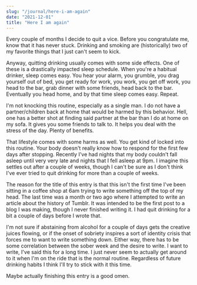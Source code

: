 ```yaml
---
slug: "/journal/here-i-am-again"
date: "2021-12-01"
title: "Here I am again"
---
```


Every couple of months I decide to quit a vice. Before you congratulate me, know that it has never stuck. Drinking and smoking are (historically) two of my favorite things that I just can't seem to kick. 

Anyway, quitting drinking usually comes with some side effects. One of these is a drastically impacted sleep schedule. When you're a habitual drinker, sleep comes easy. You hear your alarm, you grumble, you drag yourself out of bed, you get ready for work, you work, you get off work, you head to the bar, grab dinner with some friends, head back to the bar. Eventually you head home, and by that time sleep comes easy. Repeat. 

I'm not knocking this routine, especially as a single man. I do not have a partner/children back at home that would be harmed by this behavior. Hell, one has a better shot at finding said partner at the bar than I do at home on my sofa. It gives you some friends to talk to. It helps you deal with the stress of the day. Plenty of benefits. 

That lifestyle comes with some harms as well. You get kind of locked into this routine. Your body doesn't really know how to respond for the first few days after stopping. Recently I've had nights that my body couldn't fall asleep until very very late and nights that I fell asleep at 9pm. I imagine this settles out after a couple of weeks, though I can't be sure as I don't think I've ever tried to quit drinking for more than a couple of weeks.

The reason for the title of this entry is that this isn't the first time I've been sitting in a coffee shop at 6am trying to write something off the top of my head. The last time was a month or two ago where I attempted to write an article about the history of Tumblr. It was intended to be the first post to a blog I was making, though I never finished writing it. I had quit drinking for a bit a couple of days before I wrote that. 

I'm not sure if abstaining from alcohol for a couple of days gets the creative juices flowing, or if the onset of sobriety inspires a sort of identity crisis that forces me to want to write something down. Either way, there has to be some correlation between the sober week and the desire to write. I want to write, I've said this for a long time. I just never seem to actually get around to it when I'm on the ride that is the normal routine. Regardless of future drinking habits I think I'll try to stick with it this time. 

Maybe actually finishing this entry is a good omen.